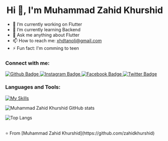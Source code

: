  <h1 align="center">Hi 👋, I'm Muhammad Zahid Khurshid</h1>

- 🔭 I’m currently working on Flutter
- 🌱 I’m currently learning Backend
- 💬 Ask me anything about Flutter 
- 📫 How to reach me: xhdtanoli@gmail.com
- ⚡ Fun fact: I'm comming to teen
  
### Connect with me:
<div id="badges">
  <a href="https://github.com/zahidkhurshid">
    <img src="https://img.shields.io/badge/Github-white?style=for-the-badge&logo=Github&logoColor=black" alt="Github Badge"/>
  </a>
   <a href="https://www.instagram.com/xhd_tanoli">
    <img src="https://img.shields.io/badge/Instagram-purple?style=for-the-badge&logo=instagram&logoColor=white" alt="Instagram Badge"/>
  </a>
   <a href="https://fb.com/zahid.tanoli.31">
    <img src="https://img.shields.io/badge/Facebook-blue?style=for-the-badge&logo=facebook&logoColor=white" alt="Facebook Badge"/>
  </a>
   <a href="https://twitter.com/meeeeee">
    <img src="https://img.shields.io/badge/Twitter-blue?style=for-the-badge&logo=twitter&logoColor=white" alt="Twitter Badge"/>
  </a>
</div>

### Languages and Tools:
[![My Skills](https://skillicons.dev/icons?i=flutter,dart,firebase,github,git,postman,figma)](https://skillicons.dev)

![Muhammad Zahid Khurshid GitHub stats](https://github-readme-stats.vercel.app/api?username=zahidkhurshid&show_icons=true&theme=dark)

![Top Langs](https://github-readme-stats.vercel.app/api/top-langs/?username=zahidkhurshid&theme=dark)


<br>
⭐️ From [Muhammad Zahid Khurshid](https://github.com/zahidkhurshid)
